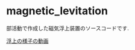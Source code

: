 # magnetic_levitation
部活動で作成した磁気浮上装置のソースコードです.

[浮上の様子の動画](https://www.youtube.com/watch?v=smQ1zcpyDIw)
